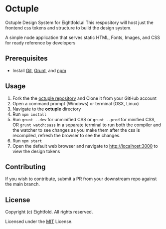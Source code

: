 # Octuple

Octuple Design System for Eightfold.ai
This respository will host just the frontend css tokens and structure to build the design system.

A simple node application that serves static HTML, Fonts, Images, and CSS for ready reference by developers

## Prerequisites

* Install [Git](https://git-scm.com/), [Grunt](https://gruntjs.com/getting-started), and [npm](https://npmjs.com)

## Usage

1. Fork the the [octuple repository](https://github.com/yp8x/octuple) and Clone it from your GitHub account
1. Open a command prompt (Windows) or terminal (OSX, Linux)
1. Navigate to the **octuple** directory
1. Run `npm install`
1. Run `grunt --dev` for unminified CSS or `grunt --prod` for minified CSS, OR `grunt watch:sass` in a separate terminal to run both the compiler and the watcher to see changes as you make them after the css is recompiled, refresh the browser to see the changes.
1. Run `npm start`
1. Open the default web browser and navigate to [http://localhost:3000](http://localhost:3000) to view the design tokens

## Contributing

If you wish to contribute, submit a PR from your downstream repo against the main branch.

## License

Copyright (c) Eightfold. All rights reserved.

Licensed under the [MIT](LICENSE) License.
